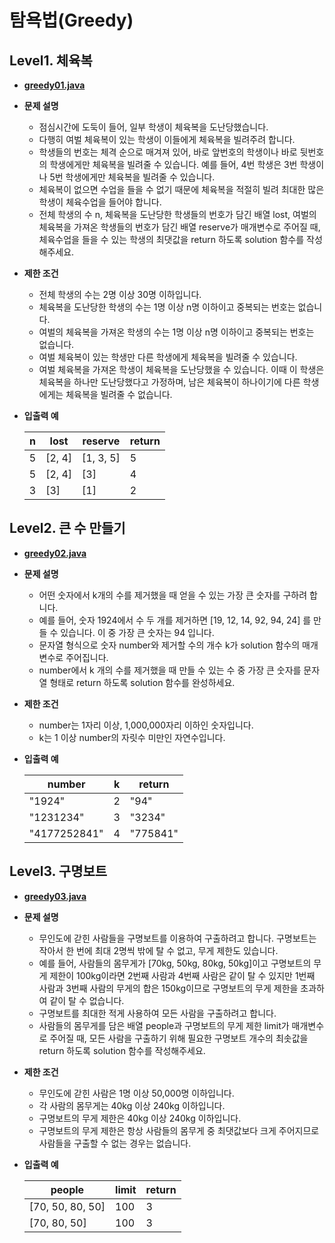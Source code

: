 # 탐욕법(Greedy)

## Level1. 체육복

- **[greedy01.java](https://github.com/krhong23/programmers-algorithm/blob/master/Greddy/greedy01.java)**
- **문제 설명**
  - 점심시간에 도둑이 들어, 일부 학생이 체육복을 도난당했습니다.
  - 다행히 여벌 체육복이 있는 학생이 이들에게 체육복을 빌려주려 합니다.
  - 학생들의 번호는 체격 순으로 매겨져 있어, 바로 앞번호의 학생이나 바로 뒷번호의 학생에게만 체육복을 빌려줄 수 있습니다. 예를 들어, 4번 학생은 3번 학생이나 5번 학생에게만 체육복을 빌려줄 수 있습니다.
  - 체육복이 없으면 수업을 들을 수 없기 때문에 체육복을 적절히 빌려 최대한 많은 학생이 체육수업을 들어야 합니다.
  - 전체 학생의 수 n, 체육복을 도난당한 학생들의 번호가 담긴 배열 lost, 여벌의 체육복을 가져온 학생들의 번호가 담긴 배열 reserve가 매개변수로 주어질 때, 체육수업을 들을 수 있는 학생의 최댓값을 return 하도록 solution 함수를 작성해주세요.
- **제한 조건**
  - 전체 학생의 수는 2명 이상 30명 이하입니다.
  - 체육복을 도난당한 학생의 수는 1명 이상 n명 이하이고 중복되는 번호는 없습니다.
  - 여벌의 체육복을 가져온 학생의 수는 1명 이상 n명 이하이고 중복되는 번호는 없습니다.
  - 여벌 체육복이 있는 학생만 다른 학생에게 체육복을 빌려줄 수 있습니다.
  - 여벌 체육복을 가져온 학생이 체육복을 도난당했을 수 있습니다. 이때 이 학생은 체육복을 하나만 도난당했다고 가정하며, 남은 체육복이 하나이기에 다른 학생에게는 체육복을 빌려줄 수 없습니다.

- **입출력 예**

    | n    | lost   | reserve   | return |
    | ---- | ------ | --------- | ------ |
    | 5    | [2, 4] | [1, 3, 5] | 5      |
    | 5    | [2, 4] | [3]       | 4      |
    | 3    | [3]    | [1]       | 2      |


## Level2. 큰 수 만들기

- **[greedy02.java](https://github.com/krhong23/programmers-algorithm/blob/master/Greddy/greedy02.java)**
- **문제 설명**
  - 어떤 숫자에서 k개의 수를 제거했을 때 얻을 수 있는 가장 큰 숫자를 구하려 합니다.
  - 예를 들어, 숫자 1924에서 수 두 개를 제거하면 [19, 12, 14, 92, 94, 24] 를 만들 수 있습니다. 이 중 가장 큰 숫자는 94 입니다.
  - 문자열 형식으로 숫자 number와 제거할 수의 개수 k가 solution 함수의 매개변수로 주어집니다.
  - number에서 k 개의 수를 제거했을 때 만들 수 있는 수 중 가장 큰 숫자를 문자열 형태로 return 하도록 solution 함수를 완성하세요.
- **제한 조건**
  - number는 1자리 이상, 1,000,000자리 이하인 숫자입니다.
  - k는 1 이상 number의 자릿수 미만인 자연수입니다.

- **입출력 예**

    | number       | k    | return   |
    | ------------ | ---- | -------- |
    | "1924"       | 2    | "94"     |
    | "1231234"    | 3    | "3234"   |
    | "4177252841" | 4    | "775841" |

## Level3. 구명보트

- **[greedy03.java](https://github.com/krhong23/programmers-algorithm/blob/master/Greddy/greedy03.java)**
- **문제 설명**
    - 무인도에 갇힌 사람들을 구명보트를 이용하여 구출하려고 합니다. 구명보트는 작아서 한 번에 최대 2명씩 밖에 탈 수 없고, 무게 제한도 있습니다. 
    - 예를 들어, 사람들의 몸무게가 [70kg, 50kg, 80kg, 50kg]이고 구명보트의 무게 제한이 100kg이라면 2번째 사람과 4번째 사람은 같이 탈 수 있지만 1번째 사람과 3번째 사람의 무게의 합은 150kg이므로 구명보트의 무게 제한을 초과하여 같이 탈 수 없습니다. 
    - 구명보트를 최대한 적게 사용하여 모든 사람을 구출하려고 합니다. 
    - 사람들의 몸무게를 담은 배열 people과 구명보트의 무게 제한 limit가 매개변수로 주어질 때, 모든 사람을 구출하기 위해 필요한 구명보트 개수의 최솟값을 return 하도록 solution 함수를 작성해주세요.
- **제한 조건**
    - 무인도에 갇힌 사람은 1명 이상 50,000명 이하입니다. 
    - 각 사람의 몸무게는 40kg 이상 240kg 이하입니다. 
    - 구명보트의 무게 제한은 40kg 이상 240kg 이하입니다. 
    - 구명보트의 무게 제한은 항상 사람들의 몸무게 중 최댓값보다 크게 주어지므로 사람들을 구출할 수 없는 경우는 없습니다.

- **입출력 예**

  |people| limit | return |
  |------|-------|--------|
  |[70, 50, 80, 50]|100| 3     |
  |[70, 80, 50]|100| 3     |
 

